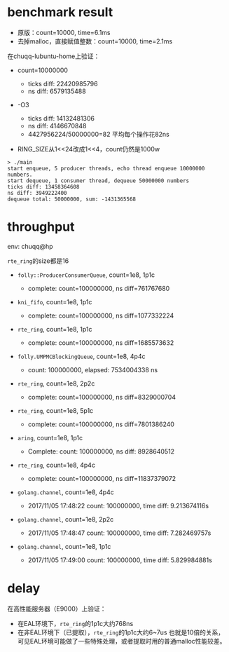# benchmark result

* 原版：count=10000, time=6.1ms
* 去掉malloc，直接赋值整数：count=10000, time=2.1ms

在chuqq-lubuntu-home上验证：

* count=10000000
    * ticks diff: 22420985796
    * ns diff: 6579135488
* -O3
    * ticks diff: 14132481306
    * ns diff: 4146670848
    * 4427956224/50000000=82 平均每个操作花82ns


* RING_SIZE从1<<24改成1<<4，count仍然是1000w

```
> ./main
start enqueue, 5 producer threads, echo thread enqueue 10000000 numbers.
start dequeue, 1 consumer thread, dequeue 50000000 numbers
ticks diff: 13458364608
ns diff: 3949222400
dequeue total: 50000000, sum: -1431365568
```

# throughput

env: chuqq@hp

`rte_ring`的size都是16
* `folly::ProducerConsumerQueue`, count=1e8, 1p1c
    * complete: count=100000000, ns diff=761767680
* `kni_fifo`, count=1e8, 1p1c
    * complete: count=100000000, ns diff=1077332224
* `rte_ring`, count=1e8, 1p1c
    * complete: count=100000000, ns diff=1685573632

* `folly.UMPMCBlockingQueue`, count=1e8, 4p4c
    * count: 100000000, elapsed: 7534004338 ns
* `rte_ring`, count=1e8, 2p2c
    * complete: count=100000000, ns diff=8329000704
* `rte_ring`, count=1e8, 5p1c
    * complete: count=100000000, ns diff=7801386240
* `aring`, count=1e8, 1p1c
    * Complete: count: 100000000, ns diff: 8928640512
* `rte_ring`, count=1e8, 4p4c
    * complete: count=100000000, ns diff=11837379072
* `golang.channel`, count=1e8, 4p4c
    * 2017/11/05 17:48:22 count: 100000000, time diff: 9.213674116s
* `golang.channel`, count=1e8, 2p2c
    * 2017/11/05 17:48:47 count: 100000000, time diff: 7.282469757s
* `golang.channel`, count=1e8, 1p1c
    * 2017/11/05 17:49:00 count: 100000000, time diff: 5.829984881s

# delay

在高性能服务器（E9000）上验证：
* 在EAL环境下，`rte_ring`的1p1c大约768ns
* 在非EAL环境下（已提取），`rte_ring`的1p1c大约6~7us
也就是10倍的关系，可见EAL环境可能做了一些特殊处理，或者提取时用的普通malloc性能较差。

